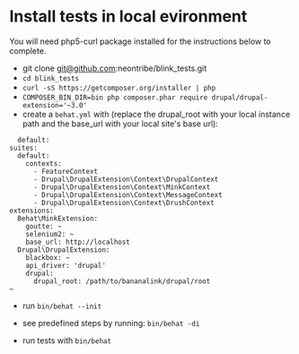 Install tests in local evironment
=================================
You will need php5-curl package installed for the instructions below to complete.

  * git clone git@github.com:neontribe/blink_tests.git
  * `cd blink_tests`
  * `curl -sS https://getcomposer.org/installer | php`
  * `COMPOSER_BIN_DIR=bin php composer.phar require drupal/drupal-extension='~3.0'`
  * create a `behat.yml` with (replace the drupal_root with your local instance path and the base_url with your local site's base url):
  ```
    default:
  suites:
    default:
      contexts:
        - FeatureContext
        - Drupal\DrupalExtension\Context\DrupalContext
        - Drupal\DrupalExtension\Context\MinkContext
        - Drupal\DrupalExtension\Context\MessageContext
        - Drupal\DrupalExtension\Context\DrushContext
  extensions:
    Behat\MinkExtension:
      goutte: ~
      selenium2: ~
      base_url: http://localhost
    Drupal\DrupalExtension:
      blackbox: ~
      api_driver: 'drupal'
      drupal:
        drupal_root: /path/to/bananalink/drupal/root
~                                                            
  ```

  * run `bin/behat --init`
  * see predefined steps by running: `bin/behat -di`

  * run tests with `bin/behat`
